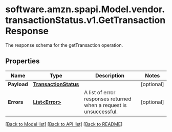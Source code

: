 # software.amzn.spapi.Model.vendor.transactionStatus.v1.GetTransactionResponse
The response schema for the getTransaction operation.

## Properties

Name | Type | Description | Notes
------------ | ------------- | ------------- | -------------
**Payload** | [**TransactionStatus**](TransactionStatus.md) |  | [optional] 
**Errors** | [**List&lt;Error&gt;**](Error.md) | A list of error responses returned when a request is unsuccessful. | [optional] 

[[Back to Model list]](../README.md#documentation-for-models) [[Back to API list]](../README.md#documentation-for-api-endpoints) [[Back to README]](../README.md)

